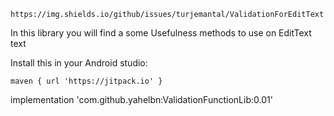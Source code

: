 	https://img.shields.io/github/issues/turjemantal/ValidationForEditText
In this library you will find a some Usefulness methods to use on EditText text

Install this in your Android studio:

    maven { url 'https://jitpack.io' }



implementation 'com.github.yahelbn:ValidationFunctionLib:0.01'
